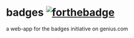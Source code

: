 # badges [![forthebadge](http://forthebadge.com/images/badges/built-with-swag.svg)](http://forthebadge.com)
a web-app for the badges initiative on genius.com
